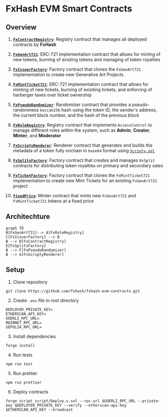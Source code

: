 # FxHash EVM Smart Contracts

## Overview

1. **[`FxContractRegistry`](src/registries/FxContractRegistry.sol)**: Registry contract that manages all deployed contracts by **FxHash**

2. **[`FxGenArt721`](src/tokens/FxGenArt721.sol)**: ERC-721 implementation contract that allows for mintng of new tokens, burning of existing tokens and managing of token royalties

3.  **[`FxIssuerFactory`](src/factories/FxIssuerFactory.sol)**: Factory contract that clones the `FxGenArt721` implementation to create new Generative Art Projects

4.  **[`FxMintTicket721`](src/tokens/FxMintTicket721.sol)**: ERC-721 implementation contract that allows for minting of new tickets, burning of exisiting tickets, and enforcing of harberger taxes over ticket ownership

5. **[`FxPseudoRandomizer`](src/randomizers/FxPseudoRandomizer.sol)**: Randomizer contract that provides a pseudo-randomness `keccak256` hash using the token ID, the sender's address, the current block number, and the hash of the previous block

6. **[`FxRoleRegistry`](src/registries/FxRoleRegistry.sol)**: Registry contract that implements `AccessControl` to manage different roles within the system, such as **Admin**, **Creator**, **Minter**, and **Moderator** 

7. **[`FxScriptyRenderer`](src/renderers/FxScriptyRenderer.sol)**: Renderer contract that generates and builds the metadata of a token fully onchain in `base64` format using [`Scripty.sol`](https://int-art.gitbook.io/scripty.sol-v2/)

8. **[`FxSplitsFactory`](src/factories/FxSplitsFactory.sol)**: Factory contract that creates and manages `0xSplit` contracts for distributing token royalties on primary and secondary sales

9.  **[`FxTicketFactory`](src/factories/FxTicketFactory.sol)**: Factory contract that clones the `FxMintTicket721` implementation to create new Mint Tickets for an existing `FxGenArt721` project

10. **[`FixedPrice`](src/minters/FixedPrice.sol)**: Minter contract that mints new `FxGenArt721` and `FxMintTicket721` tokens at a fixed price

## Architechture

```mermaid
graph TD
B[FxGenArt721]--> A[FxRoleRegistry]
C[FxIssuerFactory] --> B
B --> D[FxContractRegistry]
E[FxSplitsFactory]
B --> F[FxPseudoRandomizer]
B --> G[FxScriptyRenderer]
```

## Setup

1. Clone repository

```
git clone https://github.com/fxhash/fxhash-evm-contracts.git
```

2. Create `.env` file in root directory

```
DEPLOYER_PRIVATE_KEY=
ETHERSCAN_API_KEY=
GOERLI_RPC_URL=
MAINNET_RPC_URL=
SEPOLIA_RPC_URL=
```

3. Install dependencies

```
forge install
```

4. Run tests

```
npm run test
```

5. Run prettier

```
npm run prettier
```

6. Deploy contracts

```
forge script script/Deploy.s.sol --rpc-url $GOERLI_RPC_URL --private-key $DEPLOYER_PRIVATE_KEY --verify --etherscan-api-key $ETHERSCAN_API_KEY --broadcast
```
